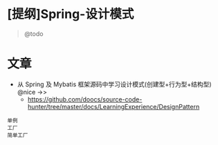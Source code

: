 # [提纲]Spring-设计模式

> @todo

# 文章

- 从 Spring 及 Mybatis 框架源码中学习设计模式(创建型+行为型+结构型) @nice ->>
  - https://github.com/doocs/source-code-hunter/tree/master/docs/LearningExperience/DesignPattern

```
单例
工厂
简单工厂
```

